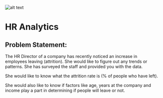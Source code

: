 
![alt text](https://ineuron.ai/images/ineuron-logo.png)

# HR Analytics

## Problem Statement:

The HR Director of a company has recently noticed an increase in employees leaving (attrition). She would like to figure out any trends or patterns. She has surveyed the staff and provided you with the data.

She would like to know what the attrition rate is (% of people who have left).

She would also like to know if factors like age, years at the company and income play a part in determining if people will leave or not.